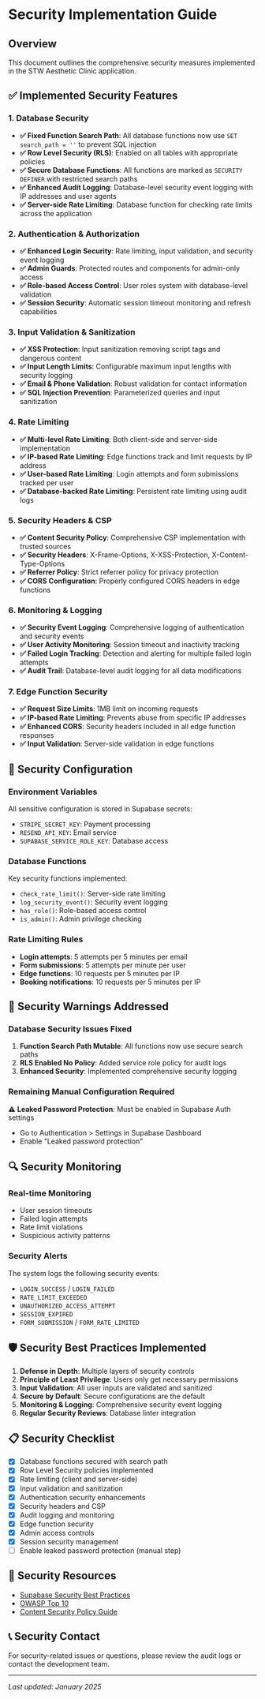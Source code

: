 # Security Implementation Guide

## Overview
This document outlines the comprehensive security measures implemented in the STW Aesthetic Clinic application.

## ✅ Implemented Security Features

### 1. Database Security
- **✅ Fixed Function Search Path**: All database functions now use `SET search_path = ''` to prevent SQL injection
- **✅ Row Level Security (RLS)**: Enabled on all tables with appropriate policies
- **✅ Secure Database Functions**: All functions are marked as `SECURITY DEFINER` with restricted search paths
- **✅ Enhanced Audit Logging**: Database-level security event logging with IP addresses and user agents
- **✅ Server-side Rate Limiting**: Database function for checking rate limits across the application

### 2. Authentication & Authorization
- **✅ Enhanced Login Security**: Rate limiting, input validation, and security event logging
- **✅ Admin Guards**: Protected routes and components for admin-only access
- **✅ Role-based Access Control**: User roles system with database-level validation
- **✅ Session Security**: Automatic session timeout monitoring and refresh capabilities

### 3. Input Validation & Sanitization
- **✅ XSS Protection**: Input sanitization removing script tags and dangerous content
- **✅ Input Length Limits**: Configurable maximum input lengths with security logging
- **✅ Email & Phone Validation**: Robust validation for contact information
- **✅ SQL Injection Prevention**: Parameterized queries and input sanitization

### 4. Rate Limiting
- **✅ Multi-level Rate Limiting**: Both client-side and server-side implementation
- **✅ IP-based Rate Limiting**: Edge functions track and limit requests by IP address
- **✅ User-based Rate Limiting**: Login attempts and form submissions tracked per user
- **✅ Database-backed Rate Limiting**: Persistent rate limiting using audit logs

### 5. Security Headers & CSP
- **✅ Content Security Policy**: Comprehensive CSP implementation with trusted sources
- **✅ Security Headers**: X-Frame-Options, X-XSS-Protection, X-Content-Type-Options
- **✅ Referrer Policy**: Strict referrer policy for privacy protection
- **✅ CORS Configuration**: Properly configured CORS headers in edge functions

### 6. Monitoring & Logging
- **✅ Security Event Logging**: Comprehensive logging of authentication and security events
- **✅ User Activity Monitoring**: Session timeout and inactivity tracking
- **✅ Failed Login Tracking**: Detection and alerting for multiple failed login attempts
- **✅ Audit Trail**: Database-level audit logging for all data modifications

### 7. Edge Function Security
- **✅ Request Size Limits**: 1MB limit on incoming requests
- **✅ IP-based Rate Limiting**: Prevents abuse from specific IP addresses
- **✅ Enhanced CORS**: Security headers included in all edge function responses
- **✅ Input Validation**: Server-side validation in edge functions

## 🔧 Security Configuration

### Environment Variables
All sensitive configuration is stored in Supabase secrets:
- `STRIPE_SECRET_KEY`: Payment processing
- `RESEND_API_KEY`: Email service
- `SUPABASE_SERVICE_ROLE_KEY`: Database access

### Database Functions
Key security functions implemented:
- `check_rate_limit()`: Server-side rate limiting
- `log_security_event()`: Security event logging
- `has_role()`: Role-based access control
- `is_admin()`: Admin privilege checking

### Rate Limiting Rules
- **Login attempts**: 5 attempts per 5 minutes per email
- **Form submissions**: 5 attempts per minute per user
- **Edge functions**: 10 requests per 5 minutes per IP
- **Booking notifications**: 10 requests per 5 minutes per IP

## 🚨 Security Warnings Addressed

### Database Security Issues Fixed
1. **Function Search Path Mutable**: All functions now use secure search paths
2. **RLS Enabled No Policy**: Added service role policy for audit logs
3. **Enhanced Security**: Implemented comprehensive security logging

### Remaining Manual Configuration Required
⚠️ **Leaked Password Protection**: Must be enabled in Supabase Auth settings
- Go to Authentication > Settings in Supabase Dashboard
- Enable "Leaked password protection"

## 🔍 Security Monitoring

### Real-time Monitoring
- User session timeouts
- Failed login attempts
- Rate limit violations
- Suspicious activity patterns

### Security Alerts
The system logs the following security events:
- `LOGIN_SUCCESS` / `LOGIN_FAILED`
- `RATE_LIMIT_EXCEEDED`
- `UNAUTHORIZED_ACCESS_ATTEMPT`
- `SESSION_EXPIRED`
- `FORM_SUBMISSION` / `FORM_RATE_LIMITED`

## 🛡️ Security Best Practices Implemented

1. **Defense in Depth**: Multiple layers of security controls
2. **Principle of Least Privilege**: Users only get necessary permissions
3. **Input Validation**: All user inputs are validated and sanitized
4. **Secure by Default**: Secure configurations are the default
5. **Monitoring & Logging**: Comprehensive security event logging
6. **Regular Security Reviews**: Database linter integration

## 📋 Security Checklist

- [x] Database functions secured with search path
- [x] Row Level Security policies implemented
- [x] Rate limiting (client and server-side)
- [x] Input validation and sanitization
- [x] Authentication security enhancements
- [x] Security headers and CSP
- [x] Audit logging and monitoring
- [x] Edge function security
- [x] Admin access controls
- [x] Session security management
- [ ] Enable leaked password protection (manual step)

## 🔗 Security Resources

- [Supabase Security Best Practices](https://supabase.com/docs/guides/database/security)
- [OWASP Top 10](https://owasp.org/www-project-top-ten/)
- [Content Security Policy Guide](https://developer.mozilla.org/en-US/docs/Web/HTTP/CSP)

## 📞 Security Contact

For security-related issues or questions, please review the audit logs or contact the development team.

---
*Last updated: January 2025*